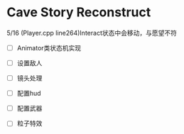# Cave Story Reconstruct

5/16  (Player.cpp line264)Interact状态中会移动，与愿望不符



- [ ] Animator类状态机实现
- [ ] 设置敌人
- [ ] 镜头处理
- [ ] 配置hud
- [ ] 配置武器
- [ ] 粒子特效

